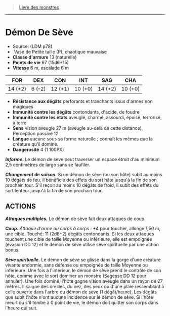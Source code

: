 ﻿> [Livre des monstres](tome_of_beasts.md)

---

# Démon De Sève

- Source: (LDM p78)
-  Vase de Petite taille (P), chaotique mauvaise
- **Classe d'armure** 13 (naturelle)
- **Points de vie** 67 (15d6+15)
- **Vitesse** 6 m, escalade 6 m

|FOR|DEX|CON|INT|SAG|CHA|
|---|---|---|---|---|---|
|14 (+2)|6 (–2)|12 (+1)|10 (+0)|14 (+2)|10 (+0)|

- **Résistance aux dégâts** perforants et tranchants issus d'armes non magiques
- **Immunité contre les dégâts** contondants, d'acide, de foudre
- **Immunité contre les états** aveuglé, charmé, assourdi, épuisé, terrorisé, à terre
- **Sens** vision aveugle 27 m (aveugle au-delà de cette distance), Perception passive 12
- **Langue** aucune sous sa forme naturelle ; connaît les mêmes que la créature qu’il domine.
- **Dangerosité** 4 (1 100PX)

**_Informe._** Le démon de sève peut traverser un espace étroit d'au minimum 2,5 centimètres de large sans se faufiler.

**_Changement de saison._** Si un démon de sève (ou son hôte) subit au moins 10 dégâts de feu, il bénéficie des effets du sort hâte jusqu'à la fin de son prochain tour. S'il reçoit au moins 10 dégâts de froid, il subit des effets du sort lenteur jusqu'à la fin de son prochain tour.

## ACTIONS

**_Attaques multiples._** Le démon de sève fait deux attaques de coup.

**_Coup._** _Attaque d'arme au corps à corps :_ +4 pour toucher, allonge 1,50 m, une cible. Touché: 11 (2d8+2) dégâts contondants. Si les deux attaques touchent une cible de taille Moyenne ou inférieure, elle est empoignée (évasion DD 12) et le démon de sève utilise sève spirituelle par une action bonus.

**_Sève spirituelle._** Le démon de sève se glisse dans la gorge d'une créature vivante endormie, sans défense ou empoignée de taille Moyenne ou inférieure. Une fois à l'intérieur, le démon de sève prend le contrôle de son hôte, comme avec le sort dominer un monstre (Sagesse DD 12 pour annuler). Une fois dominé, l'hôte gagne vision aveugle dans un rayon de 27 mètres. Il saigne des oreilles, du nez, des yeux ou d'une plaie ressemblant à celle ouverte dans l'arbre du démon de sève (1 dégât/heure). Les dégâts que subit l'hôte n'ont aucune incidence sur le démon de sève. Si l'hôte meurt ou s'il tombe à 0 point de vie, le démon doit quitter son corps dans l'heure qui suit.

